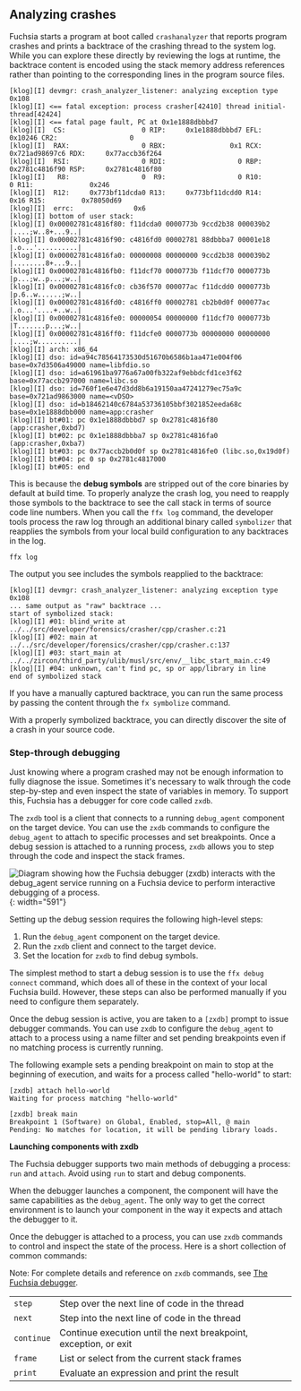 ## Analyzing crashes

Fuchsia starts a program at boot called `crashanalyzer` that reports program
crashes and prints a backtrace of the crashing thread to the system log. While
you can explore these directly by reviewing the logs at runtime, the backtrace
content is encoded using the stack memory address references rather than
pointing to the corresponding lines in the program source files.


```none {:.devsite-disable-click-to-copy}
[klog][I] devmgr: crash_analyzer_listener: analyzing exception type 0x108
[klog][I] <== fatal exception: process crasher[42410] thread initial-thread[42424]
[klog][I] <== fatal page fault, PC at 0x1e1888dbbbd7
[klog][I]  CS:                   0 RIP:     0x1e1888dbbbd7 EFL:            0x10246 CR2:                  0
[klog][I]  RAX:                  0 RBX:                0x1 RCX:     0x721ad98697c6 RDX:     0x77accb36f264
[klog][I]  RSI:                  0 RDI:                  0 RBP:     0x2781c4816f90 RSP:     0x2781c4816f80
[klog][I]   R8:                  0  R9:                  0 R10:                  0 R11:              0x246
[klog][I]  R12:     0x773bf11dcda0 R13:     0x773bf11dcdd0 R14:               0x16 R15:         0x78050d69
[klog][I]  errc:               0x6
[klog][I] bottom of user stack:
[klog][I] 0x00002781c4816f80: f11dcda0 0000773b 9ccd2b38 000039b2 |....;w..8+...9..|
[klog][I] 0x00002781c4816f90: c4816fd0 00002781 88dbbba7 00001e18 |.o...'..........|
[klog][I] 0x00002781c4816fa0: 00000008 00000000 9ccd2b38 000039b2 |........8+...9..|
[klog][I] 0x00002781c4816fb0: f11dcf70 0000773b f11dcf70 0000773b |p...;w..p...;w..|
[klog][I] 0x00002781c4816fc0: cb36f570 000077ac f11dcdd0 0000773b |p.6..w......;w..|
[klog][I] 0x00002781c4816fd0: c4816ff0 00002781 cb2b0d0f 000077ac |.o...'....+..w..|
[klog][I] 0x00002781c4816fe0: 00000054 00000000 f11dcf70 0000773b |T.......p...;w..|
[klog][I] 0x00002781c4816ff0: f11dcfe0 0000773b 00000000 00000000 |....;w..........|
[klog][I] arch: x86_64
[klog][I] dso: id=a94c78564173530d51670b6586b1aa471e004f06 base=0x7d3506a49000 name=libfdio.so
[klog][I] dso: id=a61961ba9776a67a00fb322af9ebbdcfd1ce3f62 base=0x77accb297000 name=libc.so
[klog][I] dso: id=760f1e6e47d3dd8b6a19150aa47241279ec75a9c base=0x721ad9863000 name=<vDSO>
[klog][I] dso: id=b18462140c6784a53736105bbf3021852eeda68c base=0x1e1888dbb000 name=app:crasher
[klog][I] bt#01: pc 0x1e1888dbbbd7 sp 0x2781c4816f80 (app:crasher,0xbd7)
[klog][I] bt#02: pc 0x1e1888dbbba7 sp 0x2781c4816fa0 (app:crasher,0xba7)
[klog][I] bt#03: pc 0x77accb2b0d0f sp 0x2781c4816fe0 (libc.so,0x19d0f)
[klog][I] bt#04: pc 0 sp 0x2781c4817000
[klog][I] bt#05: end
```

This is because the **debug symbols** are stripped out of the core binaries
by default at build time. To properly analyze the crash log, you need to
reapply those symbols to the backtrace to see the call stack in terms of source
code line numbers. When you call the `ffx log` command, the developer tools
process the raw log through an additional binary called `symbolizer` that
reapplies the symbols from your local build configuration to any backtraces in
the log.

```posix-terminal
ffx log
```

The output you see includes the symbols reapplied to the backtrace:

```none {:.devsite-disable-click-to-copy}
[klog][I] devmgr: crash_analyzer_listener: analyzing exception type 0x108
... same output as "raw" backtrace ...
start of symbolized stack:
[klog][I] #01: blind_write at ../../src/developer/forensics/crasher/cpp/crasher.c:21
[klog][I] #02: main at ../../src/developer/forensics/crasher/cpp/crasher.c:137
[klog][I] #03: start_main at ../../zircon/third_party/ulib/musl/src/env/__libc_start_main.c:49
[klog][I] #04: unknown, can't find pc, sp or app/library in line
end of symbolized stack
```

<aside class="key-point">
If you have a manually captured backtrace, you can run the same process by
passing the content through the <code>fx symbolize</code> command.
</aside>

With a properly symbolized backtrace, you can directly discover the site of a
crash in your source code.

### Step-through debugging

Just knowing where a program crashed may not be enough information to fully
diagnose the issue. Sometimes it's necessary to walk through the code
step-by-step and even inspect the state of variables in memory. To support this,
Fuchsia has a debugger for core code called `zxdb`.

The `zxdb` tool is a client that connects to a running `debug_agent` component
on the target device. You can use the `zxdb` commands to configure the
`debug_agent` to attach to specific processes and set breakpoints. Once a debug
session is attached to a running process, `zxdb` allows you to step through the
code and inspect the stack frames.

![Diagram showing how the Fuchsia debugger (zxdb) interacts with the
debug_agent service running on a Fuchsia device to perform interactive
debugging of a process.](/docs/get-started/images/components/zxdb.png){: width="591"}

Setting up the debug session requires the following high-level steps:

1.  Run the `debug_agent` component on the target device.
1.  Run the `zxdb` client and connect to the target device.
1.  Set the location for `zxdb` to find debug symbols.

The simplest method to start a debug session is to use the `ffx debug connect`
command, which does all of these in the context of your local Fuchsia build.
However, these steps can also be performed manually if you need to configure
them separately.

Once the debug session is active, you are taken to a `[zxdb]` prompt to issue
debugger commands. You can use `zxdb` to configure the `debug_agent` to attach
to a process using a name filter and set pending breakpoints even if no
matching process is currently running.

The following example sets a pending breakpoint on main to stop at the
beginning of execution, and waits for a process called "hello-world" to start:

```none {:.devsite-disable-click-to-copy}
[zxdb] attach hello-world
Waiting for process matching "hello-world"

[zxdb] break main
Breakpoint 1 (Software) on Global, Enabled, stop=All, @ main
Pending: No matches for location, it will be pending library loads.
```

<aside class="caution">
  <b>Launching components with zxdb</b>
  <p>The Fuchsia debugger supports two main methods of debugging a process:
  <code>run</code> and <code>attach</code>. Avoid using <code>run</code> to
  start and debug components.</p>

  <p>When the debugger launches a component, the component will have the same
  capabilities as the <code>debug_agent</code>. The only way to get the correct
  environment is to launch your component in the way it expects and attach the
  debugger to it.</p>
</aside>

Once the debugger is attached to a process, you can use `zxdb` commands to
control and inspect the state of the process. Here is a short collection of
common commands:

Note: For complete details and reference on `zxdb` commands, see
[The Fuchsia debugger](/docs/development/debugger).

<table>
  <tr>
   <td><code>step</code>
   </td>
   <td>Step over the next line of code in the thread
   </td>
  </tr>
  <tr>
   <td><code>next</code>
   </td>
   <td>Step into the next line of code in the thread
   </td>
  </tr>
  <tr>
   <td><code>continue</code>
   </td>
   <td>Continue execution until the next breakpoint, exception, or exit
   </td>
  </tr>
  <tr>
   <td><code>frame</code>
   </td>
   <td>List or select from the current stack frames
   </td>
  </tr>
  <tr>
   <td><code>print</code>
   </td>
   <td>Evaluate an expression and print the result
   </td>
  </tr>
</table>
